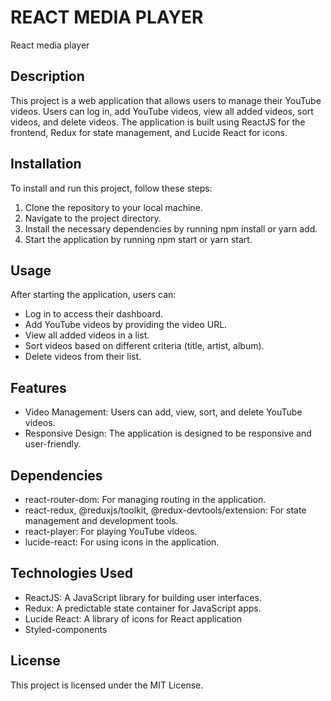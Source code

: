 # REACT MEDIA PLAYER
React media player
## Description
This project is a web application that allows users to manage their YouTube videos. Users can log in, add YouTube videos, view all added videos, sort videos, and delete videos. The application is built using ReactJS for the frontend, Redux for state management, and Lucide React for icons.

## Installation

To install and run this project, follow these steps:

1. Clone the repository to your local machine.
2.  Navigate to the project directory.
3.  Install the necessary dependencies by running npm install or yarn add.
4.  Start the application by running npm start or yarn start.

## Usage

After starting the application, users can:

- Log in to access their dashboard.
- Add YouTube videos by providing the video URL.
- View all added videos in a list.
- Sort videos based on different criteria (title, artist, album).
- Delete videos from their list.

## Features 

- Video Management: Users can add, view, sort, and delete YouTube videos.
- Responsive Design: The application is designed to be responsive and user-friendly.

## Dependencies

- react-router-dom: For managing routing in the application.
- react-redux, @reduxjs/toolkit, @redux-devtools/extension: For state management and development tools.
- react-player: For playing YouTube videos.
- lucide-react: For using icons in the application.

## Technologies Used

- ReactJS: A JavaScript library for building user interfaces.
- Redux: A predictable state container for JavaScript apps.
- Lucide React: A library of icons for React application
- Styled-components

## License

This project is licensed under the MIT License.
